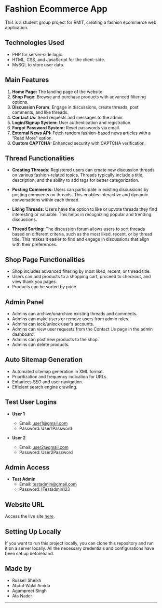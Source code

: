 # Fashion Ecommerce App

This is a student group project for RMIT, creating a fashion ecommerce web application.

## Technologies Used

- PHP for server-side logic.
- HTML, CSS, and JavaScript for the client-side.
- MySQL to store user data.

## Main Features

1. **Home Page:** The landing page of the website.
2. **Shop Page:** Browse and purchase products with advanced filtering options.
3. **Discussion Forum:** Engage in discussions, create threads, post comments, and like threads.
4. **Contact Us:** Send requests and messages to the admin.
5. **Login/Signup System:** User authentication and registration.
6. **Forgot Password System:** Reset passwords via email.
7. **External News API:** Fetch random fashion-based news articles with a "Read More" option.
8. **Custom CAPTCHA:** Enhanced security with CAPTCHA verification.

## Thread Functionalities

- **Creating Threads:** Registered users can create new discussion threads on various fashion-related topics. Threads typically include a title, description, and the ability to add tags for better categorization.

- **Posting Comments:** Users can participate in existing discussions by posting comments on threads. This enables interactive and dynamic conversations within each thread.

- **Liking Threads:** Users have the option to like or upvote threads they find interesting or valuable. This helps in recognizing popular and trending discussions.

- **Thread Sorting:** The discussion forum allows users to sort threads based on different criteria, such as the most liked, recent, or by thread title. This makes it easier to find and engage in discussions that align with their preferences.


## Shop Page Functionalities

- Shop includes advanced filtering by most liked, recent, or thread title.
- Users can add products to a shopping cart, proceed to checkout, and view thank you pages.
- Products can be sorted by price.

## Admin Panel

- Admins can archive/unarchive existing threads and comments.
- Admins can make users or remove users from admin roles.
- Admins can lock/unlock user's accounts.
- Admins can view user requests from the Contact Us page in the admin dashboard.
- Admins can post new products to the shop.
- Admins can delete products.

## Auto Sitemap Generation

- Automated sitemap generation in XML format.
- Prioritization and frequency indication for URLs.
- Enhances SEO and user navigation.
- Efficient search engine crawling.

## Test User Logins

- **User 1**
  - Email: user1@gmail.com
  - Password: User1Password

- **User 2**
  - Email: user2@gmail.com
  - Password: User2Password

## Admin Access

- **Test Admin**
  - Email: testadmin@gmail.com
  - Password: !Testadmin123

## Website URL

Access the live site [here](https://deluxe-society.000webhostapp.com/).

## Setting Up Locally

If you want to run this project locally, you can clone this repository and run it on a server locally. All the necessary credentials and configurations have been set up beforehand.

## Made by

- Russell Sheikh
- Abdul-Wakil Amida
- Agampreet Singh
- Ata Nader


---
